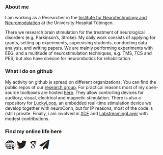 ### About me

I am working as a Researcher in the [Institute for Neurotechnology and Neuromodulation](https://www.medizin.uni-tuebingen.de/go/neuromodulation) at the University Hospital Tübingen.

There we research brain stimulation for the treatment of neurological disorders (e.g. Parkinson’s, Stroke). My daily work consists of applying for grants, setting up experiments, supervising students, conducting data analysis, and writing papers. We are mainly performing experiments with EEG, and a multitude of neurostimulation techniques, e.g. TMS, TCS and PES, but also have division for neurorobotics for rehabilitation.

### What i do on github

My activity on github is spread on different organizations. You can find the public repos of our [research group](https://github.com/translationalneurosurgery). For  practical reasons most of my open-source toolboxes are hosted [here](https://github.com/pyreiz). They allow controlling devices for auditory, visual, electrical and magnetic stimulation. There is also a repository for [LuckyLoop](https://github.com/nC-Loop), an embedded real-time stimulation device we develop together with neuroConn, but for IP reasons, most of the code is (still) private. Finally, i am involved in [XDF](https://github.com/xdf-modules) and [LabstreamingLayer](https://github.com/labstreaminglayer) with modest contributions.

### Find my online life here
[![web](https://github.com/agricolab/agricolab/blob/master/media/web.png)](https://www.robert-guggenberger.de/) [![twitter](https://github.com/agricolab/agricolab/blob/master/media/twitter.png)](https://twitter.com/agricolabs/) [![gscholar](https://github.com/agricolab/agricolab/blob/master/media/gscholar.png)](https://scholar.google.de/citations?user=mG4Q9i4AAAAJ) [![mail](https://github.com/agricolab/agricolab/blob/master/media/mail.png)](https://robert-guggenberger.de/pages/contact-pgp)
